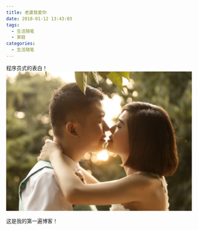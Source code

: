 ```yaml
---
title: 老婆我爱你
date: 2018-01-12 13:43:03
tags:
  - 生活随笔
  - 家庭
categories: 
  - 生活随笔
---
```

程序员式的表白！
![](/images/love.jpg)
<!-- more -->
这是我的第一遍博客！
